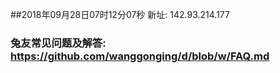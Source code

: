 ##2018年09月28日07时12分07秒 新址: 142.93.214.177
### 兔友常见问题及解答: https://github.com/wanggonging/d/blob/w/FAQ.md
